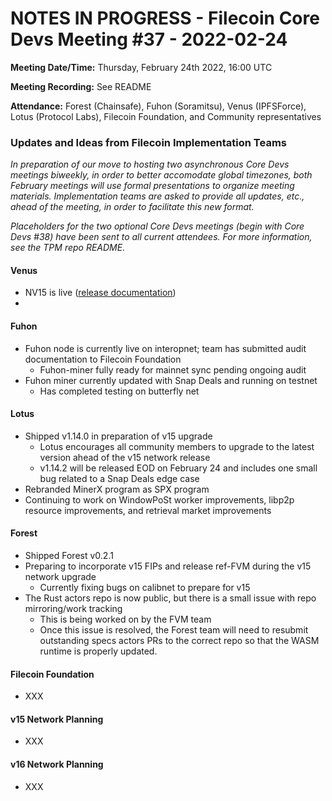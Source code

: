 # NOTES IN PROGRESS - Filecoin Core Devs Meeting #37 - 2022-02-24

**Meeting Date/Time:** Thursday, February 24th 2022, 16:00 UTC

**Meeting Recording:** See README

**Attendance:** Forest (Chainsafe), Fuhon (Soramitsu), Venus (IPFSForce), Lotus (Protocol Labs), Filecoin Foundation, and Community representatives

### Updates and Ideas from Filecoin Implementation Teams

*In preparation of our move to hosting two asynchronous Core Devs meetings biweekly, in order to better accomodate global timezones, both February meetings will use formal presentations to organize meeting materials.  Implementation teams are asked to provide all updates, etc., ahead of the meeting, in order to facilitate this new format.* 

*Placeholders for the two optional Core Devs meetings (begin with Core Devs #38) have been sent to all current attendees.  For more information, see the TPM repo README.*

#### Venus
* NV15 is live ([release documentation](https://github.com/filecoin-project/venus/discussions/4688))
*
#### Fuhon 
* Fuhon node is currently live on interopnet; team has submitted audit documentation to Filecoin Foundation
  * Fuhon-miner fully ready for mainnet sync pending ongoing audit 
* Fuhon miner currently updated with Snap Deals and running on testnet
  * Has completed testing on butterfly net
#### Lotus 
* Shipped v1.14.0 in preparation of v15 upgrade 
  * Lotus encourages all community members to upgrade to the latest version ahead of the v15 network release
  * v1.14.2 will be released EOD on February 24 and includes one small bug related to a Snap Deals edge case 
* Rebranded MinerX program as SPX program
* Continuing to work on WindowPoSt worker improvements, libp2p resource improvements, and retrieval market improvements
#### Forest 
* Shipped Forest v0.2.1 
* Preparing to incorporate v15 FIPs and release ref-FVM during the v15 network upgrade
  * Currently fixing bugs on calibnet to prepare for v15
* The Rust actors repo is now public, but there is a small issue with repo mirroring/work tracking 
  * This is being worked on by the FVM team 
  * Once this issue is resolved, the Forest team will need to resubmit outstanding specs actors PRs to the correct repo so that the WASM runtime is properly updated.
#### Filecoin Foundation 
* XXX
#### v15 Network Planning 
* XXX
#### v16 Network Planning
* XXX
